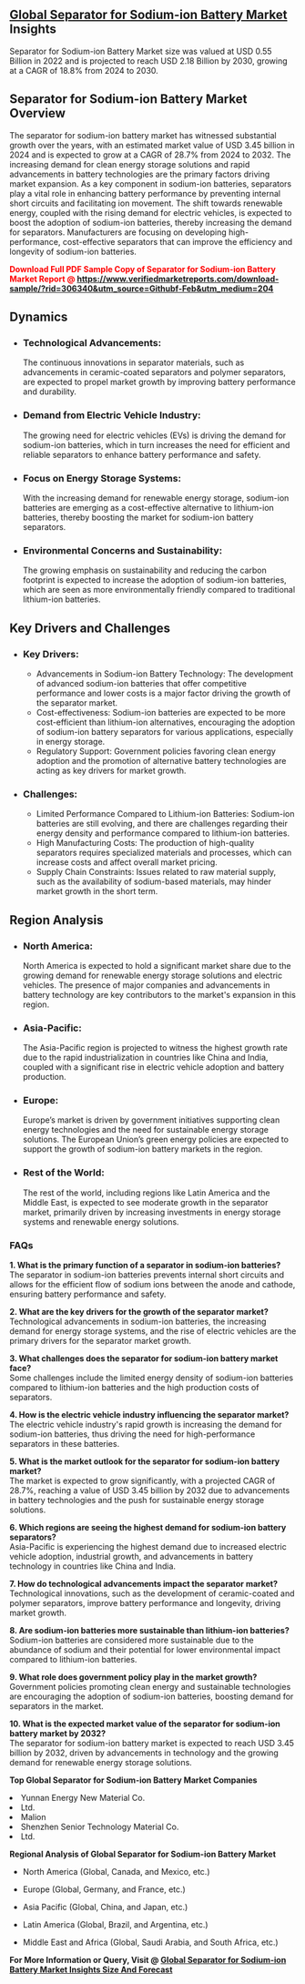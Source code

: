 <h2><a href="https://www.verifiedmarketreports.com/download-sample/?rid=306340&amp;utm_source=Githubf&amp;utm_medium=204" target="_blank">Global Separator for Sodium-ion Battery Market</a> Insights</h2><p>Separator for Sodium-ion Battery Market size was valued at USD 0.55 Billion in 2022 and is projected to reach USD 2.18 Billion by 2030, growing at a CAGR of 18.8% from 2024 to 2030.</p><p><h2>Separator for Sodium-ion Battery Market Overview</h2> <p>The separator for sodium-ion battery market has witnessed substantial growth over the years, with an estimated market value of USD 3.45 billion in 2024 and is expected to grow at a CAGR of 28.7% from 2024 to 2032. The increasing demand for clean energy storage solutions and rapid advancements in battery technologies are the primary factors driving market expansion. As a key component in sodium-ion batteries, separators play a vital role in enhancing battery performance by preventing internal short circuits and facilitating ion movement. The shift towards renewable energy, coupled with the rising demand for electric vehicles, is expected to boost the adoption of sodium-ion batteries, thereby increasing the demand for separators. Manufacturers are focusing on developing high-performance, cost-effective separators that can improve the efficiency and longevity of sodium-ion batteries. <b><p><span class=""><span style="color: #ff0000;"><strong>Download Full PDF Sample Copy of Separator for Sodium-ion Battery Market Report</strong> @ </span><a href="https://www.verifiedmarketreports.com/download-sample/?rid=306340&amp;utm_source=Githubf-Feb&amp;utm_medium=204" target="_blank">https://www.verifiedmarketreports.com/download-sample/?rid=306340&amp;utm_source=Githubf-Feb&amp;utm_medium=204</a></span></p></b></p> <h2>Dynamics</h2> <ul> <li><h3>Technological Advancements:</h3> The continuous innovations in separator materials, such as advancements in ceramic-coated separators and polymer separators, are expected to propel market growth by improving battery performance and durability.</li> <li><h3>Demand from Electric Vehicle Industry:</h3> The growing need for electric vehicles (EVs) is driving the demand for sodium-ion batteries, which in turn increases the need for efficient and reliable separators to enhance battery performance and safety.</li> <li><h3>Focus on Energy Storage Systems:</h3> With the increasing demand for renewable energy storage, sodium-ion batteries are emerging as a cost-effective alternative to lithium-ion batteries, thereby boosting the market for sodium-ion battery separators.</li> <li><h3>Environmental Concerns and Sustainability:</h3> The growing emphasis on sustainability and reducing the carbon footprint is expected to increase the adoption of sodium-ion batteries, which are seen as more environmentally friendly compared to traditional lithium-ion batteries.</li> </ul> <h2>Key Drivers and Challenges</h2> <ul> <li><h3>Key Drivers:</h3> <ul> <li>Advancements in Sodium-ion Battery Technology: The development of advanced sodium-ion batteries that offer competitive performance and lower costs is a major factor driving the growth of the separator market.</li> <li>Cost-effectiveness: Sodium-ion batteries are expected to be more cost-efficient than lithium-ion alternatives, encouraging the adoption of sodium-ion battery separators for various applications, especially in energy storage.</li> <li>Regulatory Support: Government policies favoring clean energy adoption and the promotion of alternative battery technologies are acting as key drivers for market growth.</li> </ul> </li> <li><h3>Challenges:</h3> <ul> <li>Limited Performance Compared to Lithium-ion Batteries: Sodium-ion batteries are still evolving, and there are challenges regarding their energy density and performance compared to lithium-ion batteries.</li> <li>High Manufacturing Costs: The production of high-quality separators requires specialized materials and processes, which can increase costs and affect overall market pricing.</li> <li>Supply Chain Constraints: Issues related to raw material supply, such as the availability of sodium-based materials, may hinder market growth in the short term.</li> </ul> </li> </ul> <h2>Region Analysis</h2> <ul> <li><h3>North America:</h3> North America is expected to hold a significant market share due to the growing demand for renewable energy storage solutions and electric vehicles. The presence of major companies and advancements in battery technology are key contributors to the market's expansion in this region.</li> <li><h3>Asia-Pacific:</h3> The Asia-Pacific region is projected to witness the highest growth rate due to the rapid industrialization in countries like China and India, coupled with a significant rise in electric vehicle adoption and battery production.</li> <li><h3>Europe:</h3> Europe’s market is driven by government initiatives supporting clean energy technologies and the need for sustainable energy storage solutions. The European Union’s green energy policies are expected to support the growth of sodium-ion battery markets in the region.</li> <li><h3>Rest of the World:</h3> The rest of the world, including regions like Latin America and the Middle East, is expected to see moderate growth in the separator market, primarily driven by increasing investments in energy storage systems and renewable energy solutions.</li> </ul> <h3>FAQs</h3> <p><b>1. What is the primary function of a separator in sodium-ion batteries?</b><br> The separator in sodium-ion batteries prevents internal short circuits and allows for the efficient flow of sodium ions between the anode and cathode, ensuring battery performance and safety.</p> <p><b>2. What are the key drivers for the growth of the separator market?</b><br> Technological advancements in sodium-ion batteries, the increasing demand for energy storage systems, and the rise of electric vehicles are the primary drivers for the separator market growth.</p> <p><b>3. What challenges does the separator for sodium-ion battery market face?</b><br> Some challenges include the limited energy density of sodium-ion batteries compared to lithium-ion batteries and the high production costs of separators.</p> <p><b>4. How is the electric vehicle industry influencing the separator market?</b><br> The electric vehicle industry's rapid growth is increasing the demand for sodium-ion batteries, thus driving the need for high-performance separators in these batteries.</p> <p><b>5. What is the market outlook for the separator for sodium-ion battery market?</b><br> The market is expected to grow significantly, with a projected CAGR of 28.7%, reaching a value of USD 3.45 billion by 2032 due to advancements in battery technologies and the push for sustainable energy storage solutions.</p> <p><b>6. Which regions are seeing the highest demand for sodium-ion battery separators?</b><br> Asia-Pacific is experiencing the highest demand due to increased electric vehicle adoption, industrial growth, and advancements in battery technology in countries like China and India.</p> <p><b>7. How do technological advancements impact the separator market?</b><br> Technological innovations, such as the development of ceramic-coated and polymer separators, improve battery performance and longevity, driving market growth.</p> <p><b>8. Are sodium-ion batteries more sustainable than lithium-ion batteries?</b><br> Sodium-ion batteries are considered more sustainable due to the abundance of sodium and their potential for lower environmental impact compared to lithium-ion batteries.</p> <p><b>9. What role does government policy play in the market growth?</b><br> Government policies promoting clean energy and sustainable technologies are encouraging the adoption of sodium-ion batteries, boosting demand for separators in the market.</p> <p><b>10. What is the expected market value of the separator for sodium-ion battery market by 2032?</b><br> The separator for sodium-ion battery market is expected to reach USD 3.45 billion by 2032, driven by advancements in technology and the growing demand for renewable energy storage solutions.</p> </p><p><strong>Top Global Separator for Sodium-ion Battery Market Companies</strong></p><div data-test-id=""><p><li>Yunnan Energy New Material Co.</li><li> Ltd.</li><li> Malion</li><li> Shenzhen Senior Technology Material Co.</li><li> Ltd.</li></p><div><strong>Regional Analysis of&nbsp;Global Separator for Sodium-ion Battery Market</strong></div><ul><li dir="ltr"><p dir="ltr">North America&nbsp;(Global, Canada, and Mexico, etc.)</p></li><li dir="ltr"><p dir="ltr">Europe (Global, Germany, and France, etc.)</p></li><li dir="ltr"><p dir="ltr">Asia Pacific&nbsp;(Global, China, and Japan, etc.)</p></li><li dir="ltr"><p dir="ltr">Latin America&nbsp;(Global, Brazil, and Argentina, etc.)</p></li><li dir="ltr">Middle East and Africa&nbsp;(Global, Saudi Arabia, and South Africa, etc.)</li></ul><p><strong>For More Information or Query, Visit @&nbsp;</strong><strong><a href="https://www.verifiedmarketreports.com/product/separator-for-sodium-ion-battery-market/?utm_source=Githubf&amp;utm_medium=204" target="_blank">Global Separator for Sodium-ion Battery Market Insights Size And Forecast</a></strong></p></div>
